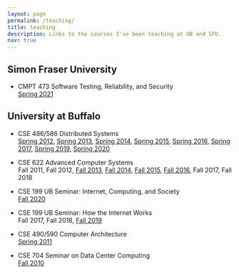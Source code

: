 ```yaml
---
layout: page
permalink: /teaching/
title: teaching
description: Links to the courses I've been teaching at UB and SFU.
nav: true
---
```


<div class="teaching">

<h2>Simon Fraser University</h2>

<section markdown="1" class="col-sm-8">

* CMPT 473 Software Testing, Reliability, and Security  
  [Spring 2021](https://canvas.sfu.ca/courses/60354)

</section>

<h2>University at Buffalo</h2>

<section markdown="1" class="col-sm-8">

* CSE 486/586 Distributed Systems  
  [Spring 2012](http://www.cse.buffalo.edu/~stevko/courses/cse486/spring12/), [Spring
2013](http://www.cse.buffalo.edu/~stevko/courses/cse486/spring13/), [Spring
2014](http://www.cse.buffalo.edu/~stevko/courses/cse486/spring14/), [Spring
2015](http://www.cse.buffalo.edu/~stevko/courses/cse486/spring15/), [Spring
2016](http://www.cse.buffalo.edu/~stevko/courses/cse486/spring16/), [Spring
2017](http://www.cse.buffalo.edu/~stevko/courses/cse486/spring17/), [Spring
2019](http://www.cse.buffalo.edu/~stevko/courses/cse486/spring19/), [Spring
2020](http://www.cse.buffalo.edu/~stevko/courses/cse486/spring20/)
  
* CSE 622 Advanced Computer Systems  
  Fall 2011, Fall 2012, [Fall 2013](https://piazza.com/buffalo/fall2013/cse622/home), [Fall
2014](https://piazza.com/buffalo/fall2014/cse622/home), [Fall
2015](https://piazza.com/buffalo/fall2015/cse622/home), [Fall
2016](https://piazza.com/buffalo/fall2016/cse622/home), Fall 2017, Fall 2018
  
* CSE 199 UB Seminar: Internet, Computing, and Society  
  [Fall 2020](https://ublearns.blackboard.com/ultra/courses/_173524_1/cl/outline)

* CSE 199 UB Seminar: How the Internet Works  
  Fall 2017, Fall 2018, [Fall 2019](http://www.cse.buffalo.edu/cse199)
  
* CSE 490/590 Computer Architecture  
  [Spring 2011](http://www.cse.buffalo.edu/~stevko/courses/cse490/spring11)
  
* CSE 704 Seminar on Data Center Computing  
  [Fall 2010](http://www.cse.buffalo.edu/~stevko/courses/cse704/fall10)

</section>

</div>
